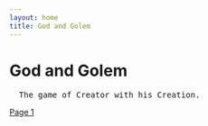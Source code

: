 ```yaml
---
layout: home
title: God and Golem
---
```

# God and Golem
<pre>
  The game of Creator with his Creation.
</pre>
[Page 1](./pages/page_1)
